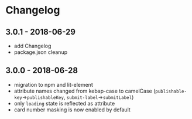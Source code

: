 # Changelog

## 3.0.1 - 2018-06-29

* add Changelog
* package.json cleanup

## 3.0.0 - 2018-06-28

* migration to npm and lit-element
* attribute names changed from kebap-case to camelCase (`publishable-key`->`publishableKey`, `submit-label`->`submitLabel`)
* only `loading` state is reflected as attribute
* card number masking is now enabled by default